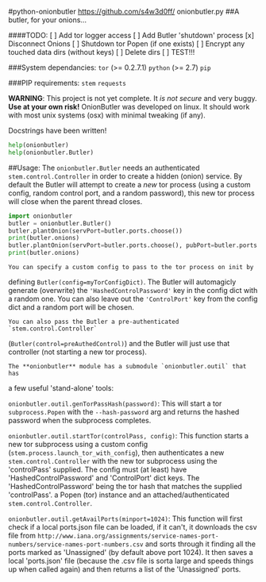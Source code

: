 #python-onionbutler
https://github.com/s4w3d0ff/
onionbutler.py
##A butler, for your onions...

####TODO:
[ ] Add tor logger access
[ ] Add Butler 'shutdown' process
  [x] Disconnect Onions
  [ ] Shutdown tor Popen (if one exists)
  [ ] Encrypt any touched data dirs (without keys)
  [ ] Delete dirs
[ ] TEST!!!

###System dependancies:
    `tor` (>= 0.2.7.1)
    `python` (>= 2.7)
    `pip`

###PIP requirements:
    `stem`
    `requests`
    
__WARNING__: This project is not yet complete. It _is not secure_ and very 
buggy. __Use at your own risk!__ OnionButler was developed on linux. It should 
work with most unix systems (osx) with minimal tweaking (if any).

Docstrings have been written!
```python
help(onionbutler)
help(onionbutler.Butler)
```

##Usage:
    The `onionbutler.Butler` needs an authenticated `stem.control.Controller` in 
order to create a hidden (onion) service. By default the Butler will attempt to 
create a _new_ tor process (using a custom config, random control port, and a 
random password), this new tor process will close when the parent thread closes.

```python
import onionbutler
butler = onionbutler.Butler()
butler.plantOnion(servPort=butler.ports.choose())
print(butler.onions)
butler.plantOnion(servPort=butler.ports.choose(), pubPort=butler.ports.choose())
print(butler.onions)
```

    You can specify a custom config to pass to the tor process on init by 
defining `Butler(config=myTorConfigDict)`. The Butler will automagicly generate 
(overwrite) the `'HashedControlPassword'` key in the config dict with a random 
one. You can also leave out the `'ControlPort'` key from the config dict and a 
random port will be chosen.

    You can also pass the Butler a pre-authenticated `stem.control.Controller` 
(`Butler(control=preAuthedControl)`) and the Butler will just use that 
controller (not starting a new tor process).

    The **onionbutler** module has a submodule `onionbutler.outil` that has 
a few useful 'stand-alone' tools:

`onionbutler.outil.genTorPassHash(password)`:
    This will start a tor `subprocess.Popen` with the `--hash-password` arg and 
returns the hashed password when the subprocess completes.

`onionbutler.outil.startTor(controlPass, config)`:
    This function starts a new tor subprocess using a custom config 
(`stem.process.launch_tor_with_config`), then authenticates a new 
`stem.control.Controller` with the new tor subprocess using the 'controlPass' 
supplied. The config must (at least) have 'HashedControlPassword' and 
'ControlPort' dict keys. The 'HashedControlPassword' being the tor hash that matches 
the supplied 'controlPass'. a Popen (tor) instance and an attached/authenticated
`stem.control.Controller`.

`onionbutler.outil.getAvailPorts(minport=1024)`:
    This function will first check if a local ports.json file can be loaded, 
if it can't, it downloads the csv file from `http://www.iana.org/assignments/service-names-port-numbers/service-names-port-numbers.csv` 
and sorts through it finding all the ports marked as 'Unassigned' (by default 
above port 1024). It then saves a local 'ports.json' file (because the .csv file 
is sorta large and speeds things up when called again) and then returns a list 
of the 'Unassigned' ports.

